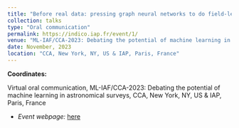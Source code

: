 ```yaml
---
title: "Before real data: pressing graph neural networks to do field-level simulation-based inference with galaxies"
collection: talks
type: "Oral communication"
permalink: https://indico.iap.fr/event/1/
venue: "ML-IAF/CCA-2023: Debating the potential of machine learning in astronomical surveys"
date: November, 2023
location: "CCA, New York, NY, US & IAP, Paris, France"
---
```


**Coordinates:**

Virtual oral communication, ML-IAF/CCA-2023: Debating the potential of machine learning in astronomical surveys, CCA, New York, NY, US & IAP, Paris, France

* _Event webpage:_ [here](https://indico.iap.fr/event/1/)
